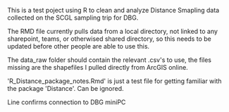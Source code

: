 This is a test poject using R to clean and analyze Distance Smapling data collected on the SCGL sampling trip for DBG.

The RMD file currently pulls data from a local directory, not linked to any sharepoint, teams, or otherwised shared directory, so this needs to be updated 
before other people are able to use this. 

The data_raw folder should contain the relevant .csv's to use, the files missing are the shapefiles I pulled directly from ArcGIS online. 

'R_Distance_package_notes.Rmd' is just a test file for getting familiar with the package 'Distance'. Can be ignored. 

Line confirms connection to DBG miniPC